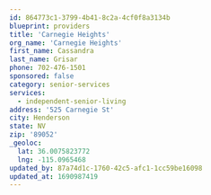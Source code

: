 ```yaml
---
id: 864773c1-3799-4b41-8c2a-4cf0f8a3134b
blueprint: providers
title: 'Carnegie Heights'
org_name: 'Carnegie Heights'
first_name: Cassandra
last_name: Grisar
phone: 702-476-1501
sponsored: false
category: senior-services
services:
  - independent-senior-living
address: '525 Carnegie St'
city: Henderson
state: NV
zip: '89052'
_geoloc:
  lat: 36.0075823772
  lng: -115.0965468
updated_by: 87a74d1c-1760-42c5-afc1-1cc59be16098
updated_at: 1690987419
---
```

